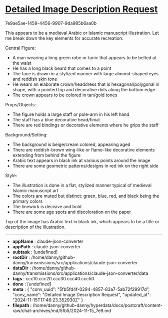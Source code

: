 # [Detailed Image Description Request](https://claude.ai/chat/5fb5fd4f-0294-4857-83a7-5ab72f29917d)

7e9ae5ae-1459-4456-9907-9da985b6aa0b

 This appears to be a medieval Arabic or Islamic manuscript illustration. Let me break down the key elements for accurate recreation:

Central Figure:
- A man wearing a long green robe or tunic that appears to be belted at the waist
- He has a long black beard that comes to a point
- The face is drawn in a stylized manner with large almond-shaped eyes and reddish skin tone
- He wears an elaborate crown/headdress that is hexagonal/polygonal in shape, with a pointed top and decorative dots along the bottom edge
- The crown appears to be colored in tan/gold tones

Props/Objects:
- The figure holds a large staff or pole-arm in his left hand
- The staff has a blue decorative head/finial
- There are red bindings or decorative elements where he grips the staff

Background/Setting:
- The background is beige/cream colored, appearing aged
- There are reddish-brown wing-like or flame-like decorative elements extending from behind the figure
- Arabic text appears in black ink at various points around the image
- There are some geometric patterns/designs in red ink on the right side

Style:
- The illustration is done in a flat, stylized manner typical of medieval Islamic manuscript art
- The colors are muted but distinct: green, blue, red, and black being the primary colors
- The linework is decisive and bold
- There are some age spots and discoloration on the paper

Top of the image has Arabic text in black ink, which appears to be a title or description of the illustration.

---

* **appName** : claude-json-converter
* **appPath** : claude-json-converter
* **subtask** : [undefined]
* **rootDir** : /home/danny/github-danny/transmissions/src/applications/claude-json-converter
* **dataDir** : /home/danny/github-danny/transmissions/src/applications/claude-json-converter/data
* **tags** : ccc10.ccc20.ccc30.ccc40.ccc50
* **done** : [undefined]
* **meta** : {
  "conv_uuid": "5fb5fd4f-0294-4857-83a7-5ab72f29917d",
  "conv_name": "Detailed Image Description Request",
  "updated_at": "2024-11-15T17:46:23.352930Z"
}
* **filepath** : /home/danny/github-danny/hyperdata/docs/postcraft/content-raw/chat-archives/md/5fb5/2024-11-15_7e9.md
